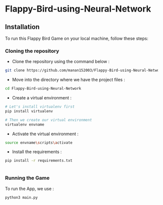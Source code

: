 # Flappy-Bird-using-Neural-Network



## Installation

To run this Flappy Bird Game on your local machine, follow these steps:

### Cloning the repository

* Clone the repository using the command below :
```bash
git clone https://github.com/manan152003/Flappy-Bird-using-Neural-Network.git

```

* Move into the directory where we have the project files : 
```bash
cd Flappy-Bird-using-Neural-Network

```

* Create a virtual environment :
```bash
# Let's install virtualenv first
pip install virtualenv

# Then we create our virtual environment
virtualenv envname

```

* Activate the virtual environment :
```bash
source envname\scripts\activate

```

* Install the requirements :
```bash
pip install -r requirements.txt

```

#

### Running the Game

To run the App, we use :
```bash
python3 main.py

```
